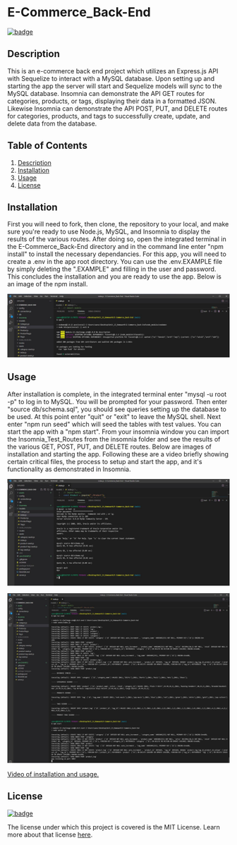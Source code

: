 # E-Commerce_Back-End

[![badge](https://img.shields.io/badge/license-MIT-brightgreen)](https://choosealicense.com/licenses/mit/)

## Description

This is an e-commerce back end project which utilizes an Express.js API with Sequelize to interact with a MySQL database. Upon setting up and starting the app the server will start and Sequelize models will sync to the MySQL database. Insomnia can demonstrate the API GET routes for categories, products, or tags, displaying their data in a formatted JSON. Likewise Insomnia can demonstrate the API POST, PUT, and DELETE routes for categories, products, and tags to successfully create, update, and delete data from the database.

## Table of Contents

1. [Description](#description)
2. [Installation](#installation)
3. [Usage](#usage)
4. [License](#license)

## Installation

First you will need to fork, then clone, the repository to your local, and make sure you're ready to use Node.js, MySQL, and Insomnia to display the results of the various routes. After doing so, open the integrated terminal in the E-Commerce_Back-End directory and in the command line enter "npm install" to install the necessary dependancies. For this app, you will need to create a .env in the app root directory. You can use the .env.EXAMPLE file by simply deleting the ".EXAMPLE" and filling in the user and password. This concludes the installation and you are ready to use the app. Below is an image of the npm install.

![Picture of installation.](assets/images/Install.JPG)

## Usage

After installation is complete, in the integrated terminal enter "mysql -u root -p" to log in to MySQL. You will be prompted for your password. Then enter "source db/schema.sql", you should see queries setting up the database to be used. At this point enter "quit" or "exit" to leave the MySQL shell. Next enter "npm run seed" which will seed the tables with test values. You can start the app with a "npm start". From your insomnia window you can import the Insomnia_Test_Routes from the insomnia folder and see the results of the various GET, POST, PUT, and DELETE routes. Below are images of installation and starting the app. Following these are a video briefly showing certain critical files, the process to setup and start the app, and it's functionality as demonstrated in Insomnia.

![Picture of MySQL execution.](assets/images/MySQL_Commands.JPG)

![Picture of npm commands.](assets/images/npm_Commands.JPG)

[Video of installation and usage.](https://drive.google.com/file/d/1rj_DBGnMF0_FlSwIfH0wrqoaNQTrgPwG/view)

## License

[![badge](https://img.shields.io/badge/license-MIT-brightgreen)](https://choosealicense.com/licenses/mit/)

The license under which this project is covered is the MIT License. Learn more about that license [here](https://choosealicense.com/licenses/mit/).
